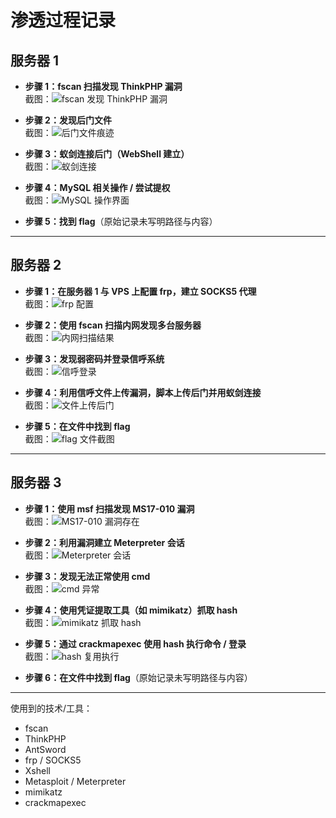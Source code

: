# 渗透过程记录

## 服务器 1

- **步骤 1：fscan 扫描发现 ThinkPHP 漏洞**  
    截图：![fscan 发现 ThinkPHP 漏洞](./过程截图/WindowsTerminal_pBALZwAxJj.png)

- **步骤 2：发现后门文件**  
    截图：![后门文件痕迹](./过程截图/vmware_Y286YgySyC.jpg)

- **步骤 3：蚁剑连接后门（WebShell 建立）**  
    截图：![蚁剑连接](./过程截图/AntSword_dXd5WDEFd9.png)

- **步骤 4：MySQL 相关操作 / 尝试提权**  
    截图：![MySQL 操作界面](./过程截图/AntSword_Un7jM6xU9q.png)

- **步骤 5：找到 flag**（原始记录未写明路径与内容）

---

## 服务器 2

- **步骤 1：在服务器 1 与 VPS 上配置 frp，建立 SOCKS5 代理**  
    截图：![frp 配置](./过程截图/Xshell_03tTdA9PkA.png)

- **步骤 2：使用 fscan 扫描内网发现多台服务器**  
    截图：![内网扫描结果](./过程截图/AntSword_smAjc6fuDE.png)

- **步骤 3：发现弱密码并登录信呼系统**  
    截图：![信呼登录](./过程截图/vmware_ujLO88uvJ8.jpg)

- **步骤 4：利用信呼文件上传漏洞，脚本上传后门并用蚁剑连接**  
    截图：![文件上传后门](./过程截图/vmware_zlkGGN19Yr.jpg)

- **步骤 5：在文件中找到 flag**  
    截图：![flag 文件截图](./过程截图/AntSword_p2HaMKLk23.png)

---

## 服务器 3

- **步骤 1：使用 msf 扫描发现 MS17-010 漏洞**  
    截图：![MS17-010 漏洞存在](./过程截图/vmware_Gbo0EXTCfE.png)

- **步骤 2：利用漏洞建立 Meterpreter 会话**  
    截图：![Meterpreter 会话](./过程截图/vmware_EOJbYSskCz.png)

- **步骤 3：发现无法正常使用 cmd**  
    截图：![cmd 异常](./过程截图/vmware_vv6gmebzx6.jpg)

- **步骤 4：使用凭证提取工具（如 mimikatz）抓取 hash**  
    截图：![mimikatz 抓取 hash](./过程截图/vmware_EOJbYSskCz.png)

- **步骤 5：通过 crackmapexec 使用 hash 执行命令 / 登录**  
    截图：![hash 复用执行](./过程截图/vmware_jjpEavkzLv.png)

- **步骤 6：在文件中找到 flag**（原始记录未写明路径与内容）

---

使用到的技术/工具：
- fscan
- ThinkPHP
- AntSword
- frp / SOCKS5
- Xshell
- Metasploit / Meterpreter
- mimikatz
- crackmapexec
